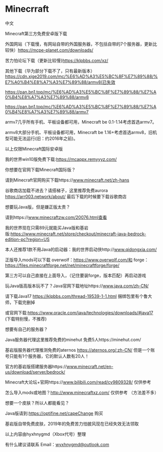# Minecrraft

中文

Minecraft第三方免费安卓版下载

外国网站（下载慢，有网站自带的外国服务器，不包括自带的7个服务器，更新比较快）https://mcpe-planet.com/downloads/

苦力怕论坛下载（更新比较慢}https://klpbbs.com/xz/

其他下载（华为部分下载不了，只有最新版本）https://cdn.xige2019.com/mc/%E6%AD%A3%E5%BC%8F%E7%89%88/%E7%A0%B4%E8%A7%A3%E7%89%88/armv8(已失效

https://pan.bn1.top/mc/%E6%AD%A3%E5%BC%8F%E7%89%88/%E7%A0%B4%E8%A7%A3%E7%89%88/armv8

https://pan.bn1.top/mc/%E6%AD%A3%E5%BC%8F%E7%89%88/%E7%A0%B4%E8%A7%A3%E7%89%88/armv7

armv7几乎所有手机、平板设备都可用，Minecraft be 0.1-1.14考虑首选armv7。

armv8大部分手机、平板设备都可用，Minecraft be 1.16+考虑首选armv8，旧机型可能无法运行(旧：约2016年之前)。

以上仅限Minecraft国际安卓版

我的世界win10版免费下载:https://mcappx.remyyyz.com/

你想要在官网下载Minecraft国际版？

请到Minecraft官网购买下载https://www.minecraft.net/zh-hans  

谷歌商店加载不进去？请搭梯子，这里推荐免费aurora  https://arr003.network/about/ 最后下载的时候要下载谷歌商店

想要玩Java版，但是嫌正版太贵？

请到https://www.minecraftzw.com/20076.html查看

我的世界现在只需89元就能买Java版和基岩版:https://www.minecraft.net/store/checkout/minecraft-java-bedrock-edition-pc?region=US

本人还推荐1款不用Java的启动器：我的世界启动侠http://www.qidongxia.com/

正版导入mods可以下载 overwolf：https://www.overwolf.com/和 forge： https://files.minecraftforge.net/net/minecraftforge/forge/

第三方可以自己直接在上面导入，（记住要装forge，版本匹配）再启动游戏

玩Java版高版本玩不了？Java官网下载地址https://www.java.com/zh-CN/

请下载Java17  https://klpbbs.com/thread-19539-1-1.html 捆绑包里有个鲁大师，下载完删掉

或官网下载:https://www.oracle.com/java/technologies/downloads/#java17  (下载特别慢，不推荐)

想要有自己的服务器？

Java服务器代理这里推荐免费的minehut 免费5人https://minehut.com/

基岩版服务器代理推测免费的aternos https://aternos.org/:zh-CN/ 但是一个账号只能有1个服务器，它的默认人数有20人！

官方的基岩版搭建服务器https://www.minecraft.net/en-us/download/server/bedrock/

Minecraft大论坛+官网https://www.bilibili.com/read/cv9809328/ 仅供参考

怎么导入mods或地图？http://www.minecraftxz.com/ 仅供参考 （方法差不多）

想要一个皮肤？所以人都能看见？

Java版请到:https://optifine.net/capeChange 购买 

基岩版自带免费皮肤，2019年的免费苦力怕披风现在已经失效无法领取

以上内容由hyxhnygmd（Xbox代号）整理

有什么建议请联系 Email：wyxhnygmd@outlook.com
